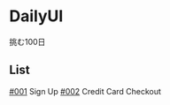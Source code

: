 # DailyUI
挑む100日

## List
[#001](001-SignUp) Sign Up
[#002](002-CreditCardCheckout) Credit Card Checkout
